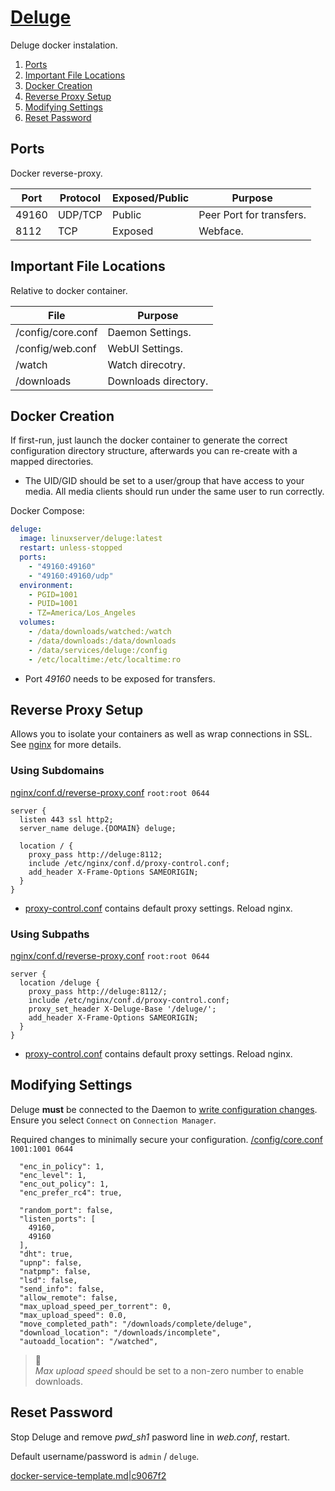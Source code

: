 [Deluge][8v]
============
Deluge docker instalation.

1. [Ports](#ports)
1. [Important File Locations](#important-file-locations)
1. [Docker Creation](#docker-creation)
1. [Reverse Proxy Setup](#reverse-proxy-setup)
1. [Modifying Settings](#modifying-settings)
1. [Reset Password](#reset-password)

Ports
-----
Docker reverse-proxy.

| Port  | Protocol | Exposed/Public | Purpose                  |
|-------|----------|----------------|--------------------------|
| 49160 | UDP/TCP  | Public         | Peer Port for transfers. |
| 8112  | TCP      | Exposed        | Webface.                 |

Important File Locations
------------------------
Relative to docker container.

| File                  | Purpose              |
|-----------------------|----------------------|
| /config/core.conf     | Daemon Settings.     |
| /config/web.conf      | WebUI Settings.      |
| /watch                | Watch direcotry.     |
| /downloads            | Downloads directory. |

Docker Creation
---------------
If first-run, just launch the docker container to generate the correct
configuration directory structure, afterwards you can re-create with a mapped
directories.

* The UID/GID should be set to a user/group that have access to your media. All
  media clients should run under the same user to run correctly.

Docker Compose:
```yaml
deluge:
  image: linuxserver/deluge:latest
  restart: unless-stopped
  ports:
    - "49160:49160"
    - "49160:49160/udp"
  environment:
    - PGID=1001
    - PUID=1001
    - TZ=America/Los_Angeles
  volumes:
    - /data/downloads/watched:/watch
    - /data/downloads:/data/downloads
    - /data/services/deluge:/config
    - /etc/localtime:/etc/localtime:ro
```
* Port _49160_ needs to be exposed for transfers.

Reverse Proxy Setup
-------------------
Allows you to isolate your containers as well as wrap connections in SSL. See
[nginx][refek] for more details.

### Using Subdomains
[nginx/conf.d/reverse-proxy.conf][ui] `root:root 0644`
```nginx
server {
  listen 443 ssl http2;
  server_name deluge.{DOMAIN} deluge;

  location / {
    proxy_pass http://deluge:8112;
    include /etc/nginx/conf.d/proxy-control.conf;
    add_header X-Frame-Options SAMEORIGIN;
  }
}
```
* [proxy-control.conf][refof] contains default proxy settings. Reload nginx.

### Using Subpaths
[nginx/conf.d/reverse-proxy.conf][kl] `root:root 0644`
```nginx
server {
  location /deluge {
    proxy_pass http://deluge:8112/;
    include /etc/nginx/conf.d/proxy-control.conf;
    proxy_set_header X-Deluge-Base '/deluge/';
    add_header X-Frame-Options SAMEORIGIN;
  }
}
```
* [proxy-control.conf][refof] contains default proxy settings. Reload nginx.

Modifying Settings
------------------
Deluge **must** be connected to the Daemon to [write configuration changes][ui].
Ensure you select `Connect` on `Connection Manager`.

Required changes to minimally secure your configuration.
[/config/core.conf][kl] `1001:1001 0644`
```vim
  "enc_in_policy": 1,
  "enc_level": 1,
  "enc_out_policy": 1,
  "enc_prefer_rc4": true,

  "random_port": false,
  "listen_ports": [
    49160,
    49160
  ],
  "dht": true,
  "upnp": false,
  "natpmp": false,
  "lsd": false,
  "send_info": false,
  "allow_remote": false,
  "max_upload_speed_per_torrent": 0,
  "max_upload_speed": 0.0,
  "move_completed_path": "/downloads/complete/deluge",
  "download_location": "/downloads/incomplete",
  "autoadd_location": "/watched",
```
> :thought_balloon:  
> _Max upload speed_ should be set to a non-zero number to enable downloads.


Reset Password
--------------
Stop Deluge and remove _pwd_sh1_ pasword line in _web.conf_, restart.

Default username/password is `admin` / `deluge`.

[docker-service-template.md|c9067f2][XX]

[8v]: https://hub.docker.com/r/linuxserver/deluge/
[ui]: https://forum.deluge-torrent.org/viewtopic.php?t=35117
[kl]: https://dev.deluge-torrent.org/wiki/UserGuide/WebUI/ReverseProxy
[XX]: https://github.com/r-pufky/docs/blob/c9067f2bc3d0aeb0f2915e63f8cd9515c00640a2/services/docker-service-template.md

[refof]: ../nginx/proxy-control.conf
[refek]: ../nginx/README.md